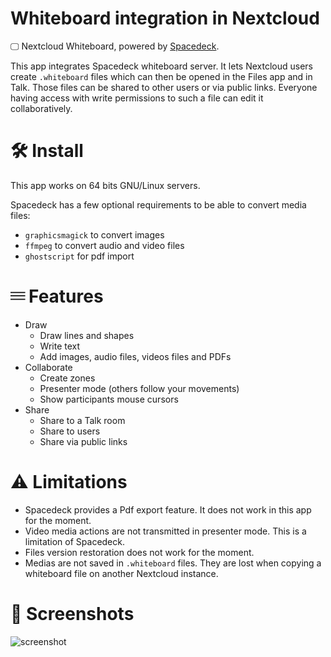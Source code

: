 # Whiteboard integration in Nextcloud

🖵 Nextcloud Whiteboard, powered by [Spacedeck](https://github.com/spacedeck/spacedeck-open).

This app integrates Spacedeck whiteboard server. It lets Nextcloud users create `.whiteboard` files
which can then be opened in the Files app and in Talk. Those files can be shared to other users
or via public links. Everyone having access with write permissions to such a file can edit it collaboratively.

# 🛠 Install

This app works on 64 bits GNU/Linux servers.

Spacedeck has a few optional requirements to be able to convert media files:
* `graphicsmagick` to convert images
* `ffmpeg` to convert audio and video files
* `ghostscript` for pdf import

# 𝄘 Features

* Draw
    * Draw lines and shapes
    * Write text
    * Add images, audio files, videos files and PDFs
* Collaborate
    * Create zones
    * Presenter mode (others follow your movements)
    * Show participants mouse cursors
* Share
    * Share to a Talk room
    * Share to users
    * Share via public links

# ⚠ Limitations

* Spacedeck provides a Pdf export feature. It does not work in this app for the moment.
* Video media actions are not transmitted in presenter mode. This is a limitation of Spacedeck.
* Files version restoration does not work for the moment.
* Medias are not saved in `.whiteboard` files. They are lost when copying a whiteboard file on another Nextcloud instance.

# 👀 Screenshots

![screenshot](https://github.com/eneiluj/integration_whiteboard/raw/master/img/screenshot1.jpg)